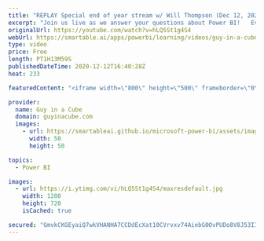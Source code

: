 ```yaml
---
title: "REPLAY Special end of year stream w/ Will Thompson (Dec 12, 2020) *Charity Stream*"
excerpt: "Join us live as we answer your questions about Power BI!   Every time the answer is \"It depends\", Will will donate $25 to charity! You can take part as well by donating through the live stream. Guy in a Cube is supporting the World Central Kitchen to help feed those affected by Hurricane Iota and COVID-19."
originalUrl: https://youtube.com/watch?v=hLQ5St1g4S4
webUrl: https://smartable.ai/apps/powerbi/learning/videos/guy-in-a-cube-replay-special-end-of-year-stream-w-will-thompson-dec-12-2020-charity-stream/
type: video
price: Free
length: PT1H13M59S
publishedDateTime: 2020-12-12T16:40:28Z
heat: 233

featuredContent: "<iframe width=\"800\" height=\"500\" frameborder=\"0\" src=\"https://www.youtube.com/embed/hLQ5St1g4S4\" allow=\"accelerometer; autoplay; encrypted-media; gyroscope; picture-in-picture\" allowfullscreen></iframe>"

provider:
  name: Guy in a Cube
  domain: guyinacube.com
  images:
    - url: https://smartableai.github.io/microsoft-power-bi/assets/images/organizations/guyinacube.com-50x50.jpg
      width: 50
      height: 50

topics:
  - Power BI

images:
  - url: https://i.ytimg.com/vi/hLQ5St1g4S4/maxresdefault.jpg
    width: 1280
    height: 720
    isCached: true

secured: "GmvkCKGEyaiQ7wkVHANHA7CCDdEcXat10CVrvxv74AiebG0OvPUDo8V8J53IILCK1TbbyJxFFRp1+M2seB++3fKM99hQG1feM+sPDkxDwbuDGU5RCc/OT9+gl04IgyFYCmuJTnEshHynqZgpohdVz75cxRYAUtXCLI7lh+P9PRtdxiSejVg2B/OoemLLr1vp5G5gAsJk/XE2+mrI7tvqN570Ph7Ck2FXkxP6Ltj7zf774lISTP8TB0datCeE6ja5qFthAMmL4Awq3RHJDxqdJqkUOZAqQCTKh9qV9q1+EREN0etUrahsYqeoFdMYcDXe5ALXjF55T2CHWG2OBnuA9Je0fJ3UVgSa2956QTgYSRo4o8p9xebO6ZwmwUV6KWACZu2aSzX/Dld/yy4nv38owW8kowsVY/GI1qQnnqbetmo=;Mhybt4C2QE4lOkjs3Xd/Jg=="
---
```


